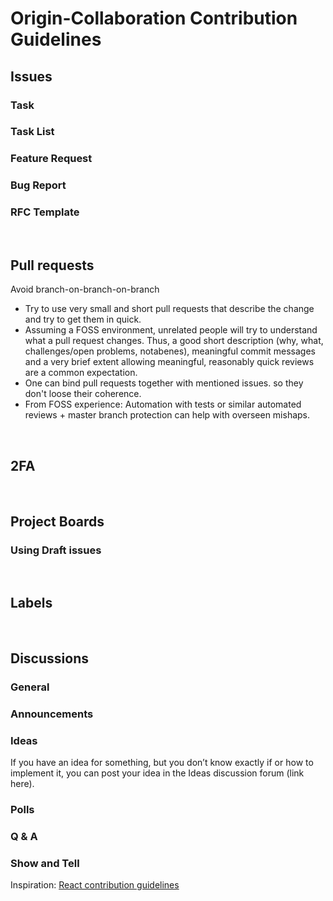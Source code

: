 # Origin-Collaboration Contribution Guidelines

## Issues 

### Task 

### Task List

### Feature Request

### Bug Report

### RFC Template

&nbsp;

## Pull requests
Avoid branch-on-branch-on-branch

-	Try to use very small and short pull requests that describe the change and try to get them in quick.
-	Assuming a FOSS environment, unrelated people will try to understand what a pull request changes. Thus, a good short description (why, what, challenges/open problems, notabenes), meaningful commit messages and a very brief extent allowing meaningful, reasonably quick reviews are a common expectation.
-	One can bind pull requests together with mentioned issues. so they don't loose their coherence.
-	From FOSS experience: Automation with tests or similar automated reviews + master branch protection can help with overseen mishaps.

&nbsp;

## 2FA

&nbsp;

## Project Boards

### Using Draft issues 

&nbsp;

## Labels

&nbsp;

## Discussions

### General

### Announcements

### Ideas
If you have an idea for something, but you don’t know exactly if or how to implement it, you can post your idea in the Ideas discussion forum (link here).

### Polls

### Q & A

### Show and Tell

Inspiration: [React contribution guidelines](https://reactjs.org/docs/how-to-contribute.html)

